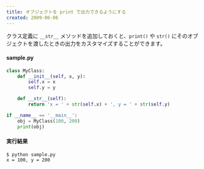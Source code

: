 ```yaml
---
title: オブジェクトを print で出力できるようにする
created: 2009-06-06
---
```


クラス定義に `__str__` メソッドを追加しておくと、`print()` や `str()` にそのオブジェクトを渡したときの出力をカスタマイズすることができます。

#### sample.py
```python
class MyClass:
    def __init__(self, x, y):
        self.x = x
        self.y = y

    def __str__(self):
        return 'x = ' + str(self.x) + ', y = ' + str(self.y)

if __name__ == '__main__':
    obj = MyClass(100, 200)
    print(obj)
```

#### 実行結果
```
$ python sample.py
x = 100, y = 200
```

